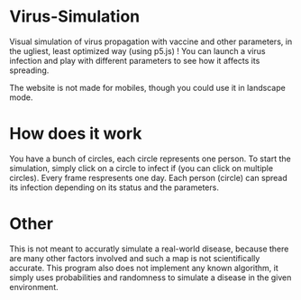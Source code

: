 # Virus-Simulation
Visual simulation of virus propagation with vaccine and other parameters, in the ugliest, least optimized way (using p5.js) !
You can launch a virus infection and play with different parameters to see how it affects its spreading.

The website is not made for mobiles, though you could use it in landscape mode.

# How does it work
You have a bunch of circles, each circle represents one person. To start the simulation, simply click on a circle to infect if (you can click on multiple circles).
Every frame respresents one day. Each person (circle) can spread its infection depending on its status and the parameters.

# Other
This is not meant to accuratly simulate a real-world disease, because there are many other factors involved and such a map is not scientifically accurate. 
This program also does not implement any known algorithm, it simply uses probabilities and randomness to simulate a disease in the given environment.
